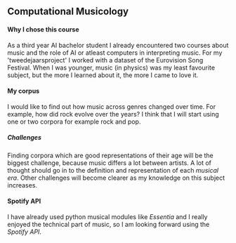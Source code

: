 ## Computational Musicology
#### Why I chose this course
As a third year AI bachelor student I already encountered two courses about music and the role of AI or atleast computers in interpreting music. For my 'tweedejaarsproject' I worked with a dataset of the Eurovision Song Festival. When I was younger, music (in physics) was my least favourite subject, but the more I learned about it, the more I came to love it.

#### My corpus
I would like to find out how music across genres changed over time. For example, how did rock evolve over the years? I think that I will start using one or two corpora for example rock and pop.

##### Challenges
Finding corpora which are good representations of their age will be the biggest challenge, because music differs a lot between artists. A lot of thought should go in to the definition and representation of each <em>musical era</em>. Other challenges will become clearer as my knowledge on this subject increases.

#### Spotify API
I have already used python musical modules like <em>Essentia</em> and I really enjoyed the technical part of music, so I am looking forward using the <em>Spotify API</em>.
